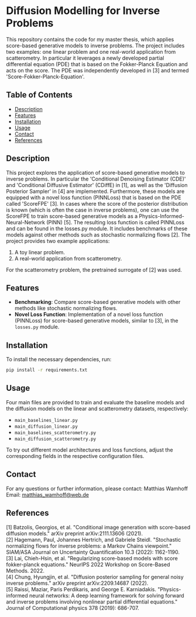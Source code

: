 # Diffusion Modelling for Inverse Problems

This repository contains the code for my master thesis, which applies score-based generative models to inverse problems. The project includes two examples: one linear problem and one real-world application from scatterometry. In particular it leverages a newly developed partial differential equation (PDE) that is based on the Fokker-Planck Equation and acts on the score. The PDE was independently developed in [3] and termed 'Score-Fokker-Planck-Equation'. 

## Table of Contents
- [Description](#description)
- [Features](#features)
- [Installation](#installation)
- [Usage](#usage)
- [Contact](#contact)
- [References](#references)

## Description
This project explores the application of score-based generative models to inverse problems. In particular the 'Conditional Denoising Estimator (CDE)' and 'Conditional Diffusive Estimator' (CDiffE) in [1], as well as the 'Diffusion Posterior Sampler' in [4] are implemented. Furthermore, these models are equipped with a novel loss function (PINNLoss) that is based on the PDE called 'ScoreFPE' [3]. In cases where the score of the posterior distribution is known (which is often the case in inverse problems), one can use the ScoreFPE to train score-based generative models as a Physics-Informed-Neural-Network (PINN) [5]. The resulting loss function is called PINNLoss and can be found in the losses.py module. It includes benchmarks of these models against other methods such as stochastic normalizing flows [2]. The project provides two example applications:
1. A toy linear problem.
2. A real-world application from scatterometry.

For the scatterometry problem, the pretrained surrogate of [2] was used.

## Features
- **Benchmarking**: Compare score-based generative models with other methods like stochastic normalizing flows.
- **Novel Loss Function**: Implementation of a novel loss function (PINNLoss) for score-based generative models, similar to [3], in the `losses.py` module.

## Installation
To install the necessary dependencies, run:
```bash
pip install -r requirements.txt
```

## Usage
Four main files are provided to train and evaluate the baseline models and the diffusion models on the linear and scatterometry datasets, respectively:
- `main_baselines_linear.py`
- `main_diffusion_linear.py`
- `main_baselines_scatterometry.py`
- `main_diffusion_scatterometry.py`

To try out different model architectures and loss functions, adjust the corresponding fields in the respective configuration files.

## Contact
For any questions or further information, please contact:
Matthias Wamhoff  
Email: matthias_wamhoff@web.de

## References
[1] Batzolis, Georgios, et al. "Conditional image generation with score-based diffusion models." arXiv preprint arXiv:2111.13606 (2021).  
[2] Hagemann, Paul, Johannes Hertrich, and Gabriele Steidl. "Stochastic normalizing flows for inverse problems: a Markov Chains viewpoint." SIAM/ASA Journal on Uncertainty Quantification 10.3 (2022): 1162-1190.  
[3] Lai, Chieh-Hsin, et al. "Regularizing score-based models with score fokker-planck equations." NeurIPS 2022 Workshop on Score-Based Methods. 2022.  
[4] Chung, Hyungjin, et al. "Diffusion posterior sampling for general noisy inverse problems." arXiv preprint arXiv:2209.14687 (2022).  
[5] Raissi, Maziar, Paris Perdikaris, and George E. Karniadakis. "Physics-informed neural networks: A deep learning framework for solving forward and inverse problems involving nonlinear partial differential equations." Journal of Computational physics 378 (2019): 686-707.


